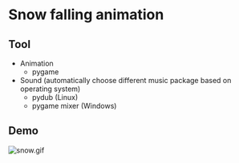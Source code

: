# Snow falling animation

## Tool
- Animation 
    - pygame
- Sound (automatically choose different music package based on operating system)
    - pydub (Linux)
    - pygame mixer (Windows)
    
## Demo
![snow.gif](snow.gif)